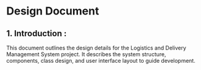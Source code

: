 # Design Document
## 1. Introduction :
This document outlines the design details for the Logistics and Delivery Management System project. It describes the system 
structure, components, class design, and user interface layout to guide development.
